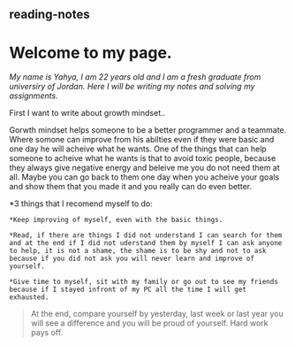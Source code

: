 ## reading-notes

# **Welcome to my page**.

_My name is Yahya, I am 22 years old and I am a fresh graduate from universiry of Jordan. Here I will be writing my notes and solving my assignments_.

First I want to write about growth mindset..

 Gorwth mindset helps someone to be a better programmer and a teammate. Where somone can improve from his abilties even if they were basic and one day he will acheive what he wants. One of the things that can help someone to acheive what he wants is that to avoid toxic people, because they always give negative energy and beleive me you do not need them at all. Maybe you can go back to them one day when you acheive your goals and show them that you made it and you really can do even better. 
 
 *3 things that I recomend myself to do:
 
    *Keep improving of myself, even with the basic things.
   
    *Read, if there are things I did not understand I can search for them and at the end if I did not uderstand them by myself I can ask anyone to help, it is not a shame, the shame is to be shy and not to ask because if you did not ask you will never learn and improve of yourself.
   
    *Give time to myself, sit with my family or go out to see my friends because if I stayed infront of my PC all the time I will get exhausted. 

>At the end, compare yourself by yesterday, last week or last year you will see a difference and you will be proud of yourself. Hard work pays off. 
